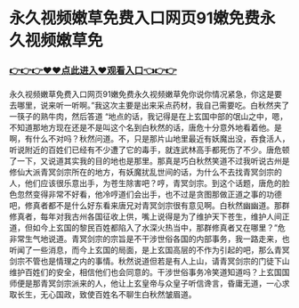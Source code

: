 # 永久视频嫩草免费入口网页91嫩免费永久视频嫩草免
### <a href="https://github.com/bnhyd/fgty/issues/1">👉👉👉♥♥点此进入♥观看入口👈👉👉</a>

永久视频嫩草免费入口网页91嫩免费永久视频嫩草免你说你情况紧急，你这是要去哪里，说来听一听啊。”我这次主要是出来采点药材，我自己需要吃。白秋然夹了一筷子的熟牛肉，然后答道
“地点的话，我记得是在上玄国中部的氓山之中，嗯，不知道那地方现在还是不是叫这个名到白秋然的话，唐危十分意外地看着他。是啊，有什么不对吗？秋然问道。不，只是那片山地里最近有妖魔出没，吞食活人，听说附近的百姓们已经有不少遭了它的毒手，就连武林高手都死伤了不少。唐危顿了一下，又说道其实我的目的地也是那里。那真是巧白秋然笑道不过我听说古州是修仙大派青冥剑宗所在的地方，有妖魔扰乱世间的话，为什么不去找青冥剑宗的人，他们应该很乐意出手，为苍生除害吧？哼，青冥剑宗。到这个话题，唐危的脸色忽然变得非常不好看，他冷哼道们会出手，也不过是贪图那做正道之事的功德吧，修真者都不是什么好东看来唐兄对青冥剑宗很有意见啊。白秋然幽幽道。那群修真者，每年对我古州各国征收上供，嘴上说得是为了维护天下苍生，维护人间正道，但如今上玄国的黎民百姓都陷入了水深火热当中，那群修真者又在哪里？”危非常生气地说道。青冥剑宗的宗旨是不干涉世俗各国的内部事务，我一路走来，也听闻了一些消息，而今上玄国的局面，是上玄国高层的不作为引起的吧，那么青冥剑宗不管也是情理之内的事情。秋然说道但若是有人上山，请青冥剑宗的门徒下山维护百姓们的安全，相信他们也会同意的。干涉世俗事务冷笑道知道吗？上玄国国师便是那青冥剑宗派来的人，他让上玄皇帝与众皇子听信谗言，昏庸无道，一心求取长生，无心国政，致使百姓名不聊生白秋然皱眉道。

